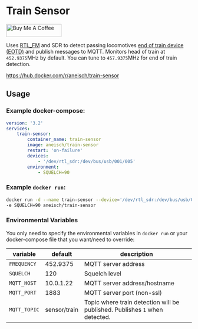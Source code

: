 # Train Sensor
<a href="https://www.buymeacoffee.com/aneisch" target="_blank"><img src="https://cdn.buymeacoffee.com/buttons/default-black.png" width="150px" height="35px" alt="Buy Me A Coffee" style="height: 35px !important;width: 150px !important;" ></a><br>

Uses [RTL_FM](http://kmkeen.com/rtl-demod-guide/2013-01-02-17-54-37-499.html) and SDR to detect passing locomotives [end of train device (EOTD)](https://www.sigidwiki.com/wiki/End_of_Train_Device_(EOTD)) and publish messages to 
MQTT. Monitors head of train at `452.9375`MHz by default. You can tune to `457.9375`MHz for end of train detection. 

https://hub.docker.com/r/aneisch/train-sensor

## Usage

### Example docker-compose:

```yaml
version: '3.2'
services:
    train-sensor:
        container_name: train-sensor
        image: aneisch/train-sensor
        restart: 'on-failure'
        devices:
            - '/dev/rtl_sdr:/dev/bus/usb/001/005'
        environment:
            - SQUELCH=90
```

### Example `docker run`:
```bash
docker run -d --name train-sensor --device='/dev/rtl_sdr:/dev/bus/usb/001/005' \
-e SQUELCH=90 aneisch/train-sensor
```

### Environmental Variables
You only need to specify the environmental variables in `docker run` or your docker-compose file that you want/need to override:

variable | default | description
-- | -- | --
`FREQUENCY` | 452.9375 | MQTT server address
`SQUELCH` | 120 | Squelch level
`MQTT_HOST` | 10.0.1.22 | MQTT server address/hostname
`MQTT_PORT` | 1883 | MQTT server port (non-ssl)
`MQTT_TOPIC` | sensor/train | Topic where train detection will be published. Publishes `1` when detected.
